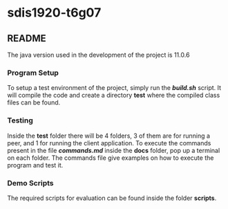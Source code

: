 # sdis1920-t6g07
## README

The java version used in the development of the project is 11.0.6

### Program Setup
To setup a test environment of the project, simply run the ***build.sh*** script. It will compile the code and create a directory **test** where  the compiled class files can be found.

### Testing
Inside the **test** folder there will be 4 folders, 3 of them are for running a peer, and 1 for running the client application.
To execute the commands present in the file ***commands.md*** inside the **docs** folder, pop up a terminal on each folder.
The commands file give examples on how to execute the program and test it.

### Demo Scripts
The required scripts for evaluation can be found inside the folder **scripts**.
